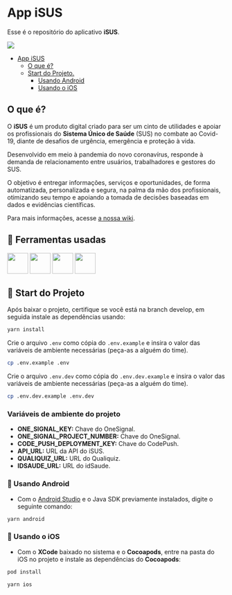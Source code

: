# App iSUS

Esse é o repositório do aplicativo **iSUS**.

<img src="https://user-images.githubusercontent.com/89998/83240358-a763d180-a16f-11ea-9e2f-226f7f197a91.png">

- [App iSUS](#app-isus)
  - [O que é?](#o-que-é)
  - [Start do Projeto.](#start-do-projeto)
    - [Usando Android](#usando-android)
    - [Usando o iOS](#usando-o-ios)

## O que é?

O **iSUS** é um produto digital criado para ser um cinto de utilidades e apoiar os profissionais do **Sistema Único de Saúde** (SUS) no combate ao Covid-19, diante de desafios de urgência, emergência e proteção à vida.

Desenvolvido em meio à pandemia do novo coronavírus, responde à demanda de relacionamento entre usuários, trabalhadores e gestores do SUS.

O objetivo é entregar informações, serviços e oportunidades, de forma automatizada, personalizada e segura, na palma da mão dos profissionais, otimizando seu tempo e apoiando a tomada de decisões baseadas em dados e evidências científicas.

Para mais informações, acesse [a nossa wiki](https://github.com/EscolaDeSaudePublica/isus-app/wiki).

## 🧰 Ferramentas usadas

<div>
<img src="https://cdn.jsdelivr.net/gh/devicons/devicon/icons/nodejs/nodejs-original-wordmark.svg" height="48px" />
<img src="https://cdn.jsdelivr.net/gh/devicons/devicon/icons/javascript/javascript-original.svg" height="48px" />
<img src="https://cdn.jsdelivr.net/gh/devicons/devicon/icons/react/react-original-wordmark.svg" height="48px" />
<img src="https://cdn.jsdelivr.net/gh/devicons/devicon/icons/vscode/vscode-original.svg" height="48px" />
</div>

## 🚀 Start do Projeto

Após baixar o projeto, certifique se você está na branch develop, em seguida instale as dependências usando:

```bash
yarn install
```

Crie o arquivo `.env` como cópia do `.env.example` e insira o valor das variáveis de ambiente necessárias (peça-as a alguém do time).

```bash
cp .env.example .env
```

Crie o arquivo `.env.dev` como cópia do `.env.dev.example` e insira o valor das variáveis de ambiente necessárias (peça-as a alguém do time).

```bash
cp .env.dev.example .env.dev
```

### Variáveis de ambiente do projeto

- **ONE_SIGNAL_KEY:** Chave do OneSignal.
- **ONE_SIGNAL_PROJECT_NUMBER:** Chave do OneSignal.
- **CODE_PUSH_DEPLOYMENT_KEY:** Chave do CodePush.
- **API_URL:** URL da API do iSUS.
- **QUALIQUIZ_URL:** URL do Qualiquiz.
- **IDSAUDE_URL:** URL do idSaude.

### 🤖 Usando Android

- Com o [Android Studio](https://developer.android.com/studio) e o Java SDK previamente instalados, digite o seguinte comando:

```bash
yarn android
```

### 🍎 Usando o iOS

- Com o **XCode** baixado no sistema e o **Cocoapods**, entre na pasta do iOS no projeto e instale as dependências do **Cocoapods**:

```bash
pod install
```

```bash
yarn ios
```
